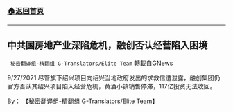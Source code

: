 ###  [:house:返回首頁](https://github.com/ourhimalayas/txt)
---


## 中共国房地产业深陷危机，融创否认经营陷入困境
` 秘密翻译组-精翻组 G-Translators/Elite Team` [轉載自GNews](https://gnews.org/zh-hans/1562648/)

9/27/2021 尽管旗下绍兴项目向绍兴当地政府发出的求救信遭泄露，融创集团仍官方否认其绍兴项目陷入经营危机，黄酒小镇销售停滞，117亿投资无法收回。

By： 【秘密翻译组-精翻组 G-Translators/Elite Team】
